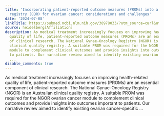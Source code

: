 ```yaml
---
title: 'Incorporating patient-reported outcome measures (PROMs) into a clinical quality
  registry (CQR) for ovarian cancer: considerations and challenges'
date: '2024-07-08'
linkTitle: https://pubmed.ncbi.nlm.nih.gov/38978033/?utm_source=curl&utm_medium=rss&utm_campaign=pubmed-2&utm_content=1FakS-2QOkCT8HsMOQP1bCRQ4YzyumYOmxmF0moLsQ3dFB1E9V&fc=20220326224207&ff=20240709184535&v=2.18.0.post9+e462414
source: heidelberg[Affiliation]
description: As medical treatment increasingly focuses on improving health-related
  quality of life, patient-reported outcome measures (PROMs) are an essential component
  of clinical research. The National Gynae-Oncology Registry (NGOR) is an Australian
  clinical quality registry. A suitable PROM was required for the NGOR ovarian cancer
  module to complement clinical outcomes and provide insights into outcomes important
  to patients. Our narrative review aimed to identify existing ovarian cancer-specific
  ...
disable_comments: true
---
```

As medical treatment increasingly focuses on improving health-related quality of life, patient-reported outcome measures (PROMs) are an essential component of clinical research. The National Gynae-Oncology Registry (NGOR) is an Australian clinical quality registry. A suitable PROM was required for the NGOR ovarian cancer module to complement clinical outcomes and provide insights into outcomes important to patients. Our narrative review aimed to identify existing ovarian cancer-specific ...